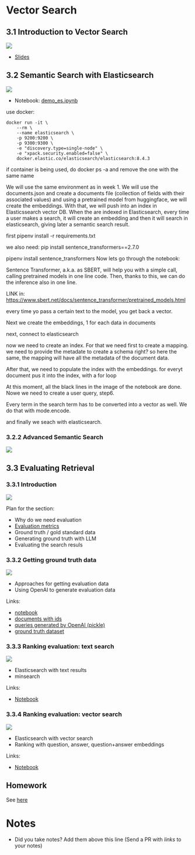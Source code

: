 # Vector Search 

## 3.1 Introduction to Vector Search

<a href="https://www.youtube.com/watch?v=C5AWdL3kg1Q&list=PL3MmuxUbc_hIB4fSqLy_0AfTjVLpgjV3R">
  <img src="https://markdown-videos-api.jorgenkh.no/youtube/C5AWdL3kg1Q">
</a>

* [Slides](https://github.com/dataML007/elastic_search/blob/main/Introduction%20to%20Vector%20DB.pdf)


## 3.2 Semantic Search with Elasticsearch

<a href="https://www.youtube.com/watch?v=ptByfB_YcEg&list=PL3MmuxUbc_hIB4fSqLy_0AfTjVLpgjV3R">
  <img src="https://markdown-videos-api.jorgenkh.no/youtube/ptByfB_YcEg">
</a>

* Notebook: [demo_es.ipynb](demo_es.ipynb)

use docker:
```
docker run -it \
    --rm \
    --name elasticsearch \
    -p 9200:9200 \
    -p 9300:9300 \
    -e "discovery.type=single-node" \
    -e "xpack.security.enabled=false" \
    docker.elastic.co/elasticsearch/elasticsearch:8.4.3
```
if container is being used, do docker ps -a and remove the one with the same name

We will use the same environment as in week 1.
We will use the documents.json and create a documents file (collection of fields with their associated values) and using a pretrained model from huggingface, we will create the embeddings. With that, we will push into an index in Elasticssearch vector DB. When the are indexed in Elasticsearch, every time a user makes a search, it will create an embedding and then it will search in elasticsearch, giving later a semantic search result.

first pipenv install -r requirements.txt 

we also need: pip install sentence_transformers==2.7.0

pipenv install sentence_transformers
Now lets go through the notebook:

Sentence Transformer, a.k.a. as SBERT, will help you with a simple call, calling pretrained models in one line code. 
Then, thanks to this,  we can do the inference also in one line.

LINK in: https://www.sbert.net/docs/sentence_transformer/pretrained_models.html

every time yo pass a certain text to the model, you get back a vector.

Next we create the embeddings, 1 for each data in documents

next, connect to elasticsearch

now we need to create an index. For that we need first to create a mapping.
we need to provide the metadate to create a schema right? so here the same, the mapping will have all the metadata of the document data.

After that, we need to populate the index with the embeddings.
for everyt document pus it into the index, with a for loop

At this moment, all the black lines in the image of the notebook are done. Nowe we need to create a user query, step6.

Every term in the search term has to be converted into a vector as well. We do that with mode.encode.

and finally we seach with elasticsearch.




 




### 3.2.2 Advanced Semantic Search

<a href="https://www.youtube.com/watch?v=yb3nYGuIL4c&list=PL3MmuxUbc_hIB4fSqLy_0AfTjVLpgjV3R">
  <img src="https://markdown-videos-api.jorgenkh.no/youtube/yb3nYGuIL4c">
</a>


## 3.3 Evaluating Retrieval 

### 3.3.1 Introduction

<a href="https://www.youtube.com/watch?v=APMrUnC_dy0&list=PL3MmuxUbc_hIB4fSqLy_0AfTjVLpgjV3R">
  <img src="https://markdown-videos-api.jorgenkh.no/youtube/APMrUnC_dy0">
</a>

Plan for the section:

* Why do we need evaluation
* [Evaluation metrics](eval/evaluation-metrics.md)
* Ground truth / gold standard data
* Generating ground truth with LLM
* Evaluating the search resuls


### 3.3.2 Getting ground truth data

<a href="https://www.youtube.com/watch?v=bpxi6fKcyLw&list=PL3MmuxUbc_hIB4fSqLy_0AfTjVLpgjV3R">
  <img src="https://markdown-videos-api.jorgenkh.no/youtube/bpxi6fKcyLw">
</a>

* Approaches for getting evaluation data
* Using OpenAI to generate evaluation data

Links:

* [notebook](eval/ground-truth-data.ipynb)
* [documents with ids](eval/documents-with-ids.json)
* [queries generated by OpenAI (pickle)](eval/results.bin)
* [ground truth dataset](eval/ground-truth-data.csv)


### 3.3.3 Ranking evaluation: text search

<a href="https://www.youtube.com/watch?v=fdIV4xCsp0c&list=PL3MmuxUbc_hIB4fSqLy_0AfTjVLpgjV3R">
  <img src="https://markdown-videos-api.jorgenkh.no/youtube/fdIV4xCsp0c">
</a>

* Elasticsearch with text results
* minsearch

Links:

* [Notebook](eval/evaluate-text.ipynb)

### 3.3.4 Ranking evaluation: vector search

<a href="https://www.youtube.com/watch?v=VRprIm9-VV8&list=PL3MmuxUbc_hIB4fSqLy_0AfTjVLpgjV3R">
  <img src="https://markdown-videos-api.jorgenkh.no/youtube/VRprIm9-VV8">
</a>

* Elasticsearch with vector search
* Ranking with question, answer, question+answer embeddings

Links:

* [Notebook](eval/evaluate-vector.ipynb)

## Homework

See [here](../cohorts/2024/03-vector-search/homework.md)


# Notes

* Did you take notes? Add them above this line (Send a PR with *links* to your notes)
